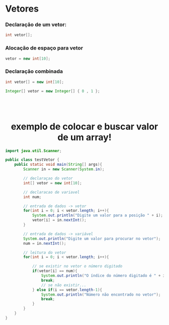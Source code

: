 # Vetores

### Declaração de um vetor:
~~~java
int vetor[]; 
~~~

### Alocação de espaço para vetor
~~~java
vetor = new int[10];
~~~

### Declaração combinada
~~~java
int vetor[] = new int[10];
~~~
~~~java
Integer[] vetor = new Integer[] { 0 , 1 };
~~~

<br>
<br>
<h1 align="center">  exemplo de colocar e buscar valor de um array! </h1>

~~~java
import java.util.Scanner;

public class testVetor {
    public static void main(String[] args){
        Scanner in = new Scanner(System.in);

        // declaraçao do vetor
        int[] vetor = new int[10];

        // declaracao de variavel
        int num;

        // entrada de dados -> vetor
        for(int i = 0; i < vetor.length; i++){
            System.out.println("Digite um valor para a posição " + i);
            vetor[i] = in.nextInt();
        }

        // entrada de dados -> variável
        System.out.println("Digite um valor para procurar no vetor");
        num = in.nextInt();

        // leitura do vetor
        for(int i = 0; i < vetor.length; i++){

            // se existir no vetor o número digitado
            if(vetor[i] == num){
                System.out.println("O índice do número digitado é " + i);
                break;
                // se não existir...
            } else if(i == vetor.length-1){
                System.out.println("Número não encontrado no vetor");
                break;
            }
        }
    }
}
~~~

